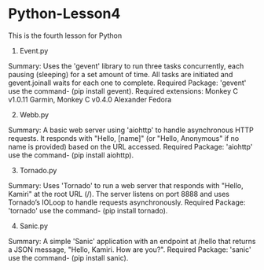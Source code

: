 # Python-Lesson4
This is the fourth lesson for Python

1. Event.py

Summary: Uses the 'gevent' library to run three tasks concurrently, each pausing (sleeping) for a set amount of time. All tasks are initiated and gevent.joinall waits for each one to complete.
Required Package: 'gevent' use the command- (pip install gevent).
Required extensions: Monkey C v1.0.11 Garmin, Monkey C v0.4.0 Alexander Fedora

2. Webb.py

Summary: A basic web server using 'aiohttp' to handle asynchronous HTTP requests. It responds with "Hello, [name]" (or "Hello, Anonymous" if no name is provided) based on the URL accessed.
Required Package: 'aiohttp' use the command- (pip install aiohttp).

3. Tornado.py

Summary: Uses 'Tornado' to run a web server that responds with "Hello, Kamiri" at the root URL (/). The server listens on port 8888 and uses Tornado’s IOLoop to handle requests asynchronously.
Required Package: 'tornado' use the command- (pip install tornado).

4. Sanic.py

Summary: A simple 'Sanic' application with an endpoint at /hello that returns a JSON message, "Hello, Kamiri. How are you?".
Required Package: 'sanic' use the command- (pip install sanic).